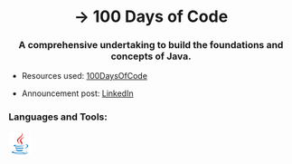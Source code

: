 <h1 align="center">-> 100 Days of Code</h1>
<h3 align="center">A comprehensive undertaking to build the foundations and concepts of Java.</h3>

- Resources used: [100DaysOfCode](https://www.100daysofcode.io/learn/java)

- Announcement post: [LinkedIn](https://www.linkedin.com/posts/gautam-grover-24ab63281_github-themistokles-2137100daysofcode-activity-7205915155539349505-vS8s?utm_source=share&utm_medium=member_desktop)

<p align="left">
</p>

<h3 align="left">Languages and Tools:</h3>
<p align="left"> <a href="https://www.java.com" target="_blank" rel="noreferrer"> <img src="https://raw.githubusercontent.com/devicons/devicon/master/icons/java/java-original.svg" alt="java" width="40" height="40"/> </a> </p>

